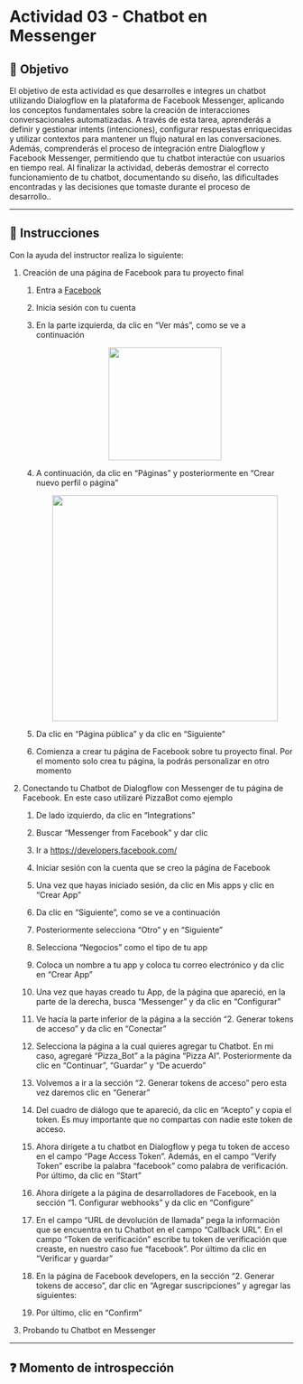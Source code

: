 # **Actividad 03 - Chatbot en Messenger**

## 🎯 **Objetivo**
El objetivo de esta actividad es que desarrolles e integres un chatbot utilizando Dialogflow en la plataforma de Facebook Messenger, aplicando los conceptos fundamentales sobre la creación de interacciones conversacionales automatizadas. A través de esta tarea, aprenderás a definir y gestionar intents (intenciones), configurar respuestas enriquecidas y utilizar contextos para mantener un flujo natural en las conversaciones. Además, comprenderás el proceso de integración entre Dialogflow y Facebook Messenger, permitiendo que tu chatbot interactúe con usuarios en tiempo real. Al finalizar la actividad, deberás demostrar el correcto funcionamiento de tu chatbot, documentando su diseño, las dificultades encontradas y las decisiones que tomaste durante el proceso de desarrollo..

---

## 📑 Instrucciones
Con la ayuda del instructor realiza lo siguiente:  

1. Creación de una página de Facebook para tu proyecto final
    1. Entra a [Facebook](https://www.facebook.com/)
    2. Inicia sesión con tu cuenta
    3. En la parte izquierda, da clic en “Ver más”, como se ve a continuación
       <div align="center">
        <img src="images/1.JPG", width="200">
        </div>
    4. A continuación, da clic en “Páginas” y posteriormente en “Crear nuevo perfil o página”
        <div align="center">
        <img src="images/2.JPG", width="400">
        </div>
    6. Da clic en “Página pública” y da clic en “Siguiente”
    
    8. Comienza a crear tu página de Facebook sobre tu proyecto final. Por el momento solo crea tu página, la podrás personalizar en otro momento
2. Conectando tu Chatbot de Dialogflow con Messenger de tu página de Facebook. En este caso utilizaré PizzaBot como ejemplo
    1. De lado izquierdo, da clic en “Integrations”
       
    2. Buscar “Messenger from Facebook” y dar clic
    3. Ir a https://developers.facebook.com/
    4. Iniciar sesión con la cuenta que se creo la página de Facebook
  


    5. Una vez que hayas iniciado sesión, da clic en Mis apps y clic en “Crear App”
    6. Da clic en “Siguiente”, como se ve a continuación
    7. Posteriormente selecciona “Otro” y en “Siguiente”
    8. Selecciona “Negocios” como el tipo de tu app
    9. Coloca un nombre a tu app y coloca tu correo electrónico y da clic en “Crear App”
    10. Una vez que hayas creado tu App, de la página que apareció, en la parte de la derecha, busca “Messenger” y da clic en “Configurar”
    11. Ve hacía la parte inferior de la página a la sección “2. Generar tokens de acceso” y da clic en “Conectar”
    12. Selecciona la página a la cual quieres agregar tu Chatbot. En mi caso, agregaré “Pizza_Bot” a la página “Pizza AI”. Posteriormente da clic en “Continuar”, “Guardar” y “De acuerdo”
    13. Volvemos a ir a la sección “2. Generar tokens de acceso” pero esta vez daremos clic en “Generar”
    14. Del cuadro de diálogo que te apareció, da clic en “Acepto” y copia el token. Es muy importante que no compartas con nadie este token de acceso.
    15. Ahora dirígete a tu chatbot en Dialogflow y pega tu token de acceso en el campo “Page Access Token”. Además, en el campo “Verify Token” escribe la palabra “facebook” como palabra de verificación. Por último, da clic en “Start”
    16. Ahora dirígete a la página de desarrolladores de Facebook, en la sección “1. Configurar webhooks” y da clic en “Configure”
    17. En el campo “URL de devolución de llamada” pega la información que se encuentra en tu Chatbot en el campo “Callback URL”. En el campo “Token de verificación” escribe tu token de verificación que creaste, en nuestro caso fue “facebook”. Por último da clic en “Verificar y guardar”
    18. En la página de Facebook developers, en la sección “2. Generar tokens de acceso”, dar clic en “Agregar suscripciones” y agregar las siguientes:
    19. Por último, clic en “Confirm”
  
3. Probando tu Chatbot en Messenger






---

## ❓ **Momento de introspección**









